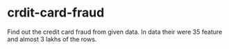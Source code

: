 # crdit-card-fraud
Find out the credit card  fraud from given data. In data their were 35 feature and almost 3 lakhs of the rows.
